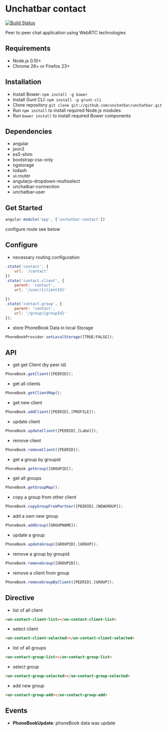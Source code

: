 # Unchatbar contact
[![Build Status](https://travis-ci.org/unchatbar/unchatbar-phone-book.svg?branch=master)](https://travis-ci.org/unchatbar/unchatbar-phone-book)

Peer to peer chat application using WebRTC technologies

## Requirements
* Node.js 0.10+
* Chrome 26+ or Firefox 23+

## Installation
* Install Bower: `npm install -g bower`
* Install Gunt CLI: `npm install -g grunt-cli`
* Clone repository `git clone git://github.com/unchatbar/unchatbar.git`
* Run `npm install` to install required Node.js modules
* Run `bower install` to install required Bower components


## Dependencies
* angular
* json3
* es5-shim
* bootstrap-css-only
* ngstorage
* lodash
* ui.router
* angularjs-dropdown-multiselect
* unchatbar-connection
* unchatbar-user

## Get Started
```javascript
angular.module('app', ['unchatbar-contact'])
```

configure route see below




## Configure

* necessary routing configuration

>
```javascript
.state('contact', {
    url: '/contact'
})
.state('contact.client', {
    parent: 'contact',
    url: '/user/{clientId}'

})
.state('contact.group', {
    parent: 'contact',
    url: '/group/{groupId}'
});
```

* store PhoneBook Data in local Storage

>
```javascript
PhoneBookProvider.setLocalStorage([TRUE/FALSE]);
```


## API
* get get Client (by peer id)

>
```javascript
PhoneBook.getClient([PEERID]);
```

* get all clients

>
```javascript
PhoneBook.getClientMap();
```

* get new client

>
```javascript
PhoneBook.addClient([PEERID],[PROFILE]);
```

* update client

>
```javascript
PhoneBook.updateClient([PEERID],[Label]);
```

* remove client

>
```javascript
PhoneBook.removeClient([PEERID]);
```

* get a group by groupid

>
```javascript
PhoneBook.getGroup([GROUPID]);
```


* get all groups

>
```javascript
PhoneBook.getGroupMap();
```


* copy a group from other client

>
```javascript
PhoneBook.copyGroupFromPartner([PEERID],[NEWGROUP]);
```

* add a own new group

>
```javascript
PhoneBook.addGroup([GROUPNAME]);
```


* update a group

>
```javascript
PhoneBook.updateGroup([GROUPID],[GROUP]);
```

* remove a group by groupid

>
```javascript
PhoneBook.removeGroup([GROUPID]);
```

* remove a client from group

>
```javascript
PhoneBook.removeGroupByClient([PEERID],[GROUP]);
```

## Directive

* list of all client

>
```html
<un-contact-client-list></un-contact-client-list>
```


* select client

>
```html
<un-contact-client-selected></un-contact-client-selected>
```


* list of all groups

>
```html
<un-contact-group-list></un-contact-group-list>
```


* select group

>
```html
<un-contact-group-selected></un-contact-group-selected>
```


* add new group

>
```html
<un-contact-group-add></un-contact-group-add>
```


## Events

* **PhoneBookUpdate**: phoneBook data was update
